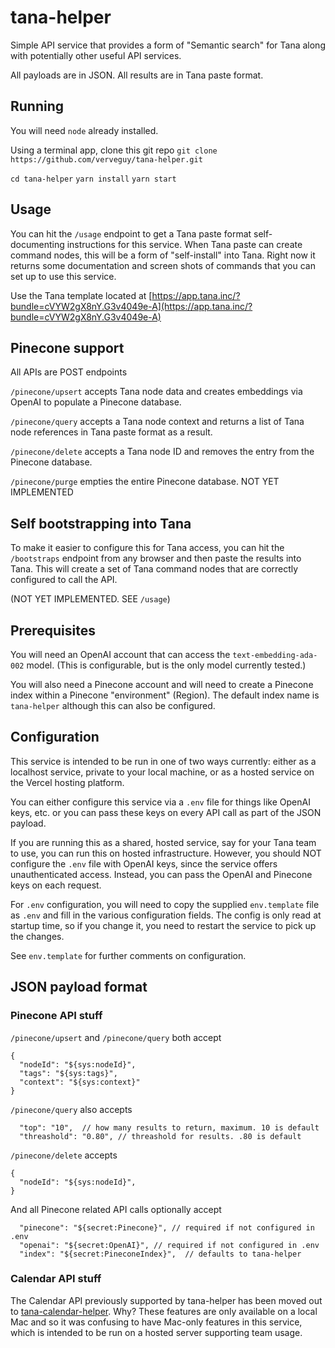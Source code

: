 # tana-helper

Simple API service that provides a form of "Semantic search" for Tana along with potentially other useful API services.

All payloads are in JSON.
All results are in Tana paste format.

## Running

You will need `node` already installed.

Using a terminal app, clone this git repo
`git clone https://github.com/verveguy/tana-helper.git`

`cd tana-helper`
`yarn install`
`yarn start`

## Usage

You can hit the `/usage` endpoint to get a Tana paste format self-documenting instructions for this service. When Tana paste can create command nodes, this will be a form of "self-install" into Tana. Right now it returns some documentation and screen shots of commands that you can set up to use this service.

Use the Tana template located at [https://app.tana.inc/?bundle=cVYW2gX8nY.G3v4049e-A](https://app.tana.inc/?bundle=cVYW2gX8nY.G3v4049e-A)


## Pinecone support

All APIs are POST endpoints

`/pinecone/upsert` accepts Tana node data and creates
embeddings via OpenAI to populate a Pinecone database.

`/pinecone/query` accepts a Tana node context and returns a list of 
Tana node references in Tana paste format as a result.

`/pinecone/delete` accepts a Tana node ID and removes the entry from the
Pinecone database.

`/pinecone/purge` empties the entire Pinecone database. NOT YET IMPLEMENTED

## Self bootstrapping into Tana

To make it easier to configure this for Tana access, you can hit the `/bootstraps` endpoint from any browser and then paste the results into Tana. This will create a set of Tana command nodes that are correctly configured to call the API.

(NOT YET IMPLEMENTED. SEE `/usage`)

## Prerequisites

You will need an OpenAI account that can access the `text-embedding-ada-002` model. (This is configurable, but is the only model currently tested.)

You will also need a Pinecone account and will need to create a Pinecone index within a Pinecone "environment" (Region). The default index name is `tana-helper` although this can also be configured.

## Configuration

This service is intended to be run in one of two ways currently: either as a localhost service, private to your local machine, or as a hosted service on the Vercel hosting platform.

You can either configure this service via a `.env` file for things like OpenAI keys, etc. or you can pass these keys on every API call as part of the JSON payload.

If you are running this as a shared, hosted service, say for your Tana team to use, you can run this on hosted infrastructure. However, you should NOT configure the `.env` file with OpenAI keys, since the service offers unauthenticated access. Instead, you can pass the OpenAI and Pinecone keys on each request.

For `.env` configuration, you will need to copy the supplied `env.template` file as `.env` and fill in the various configuration fields. The config is only read at startup time, so if you change it, you need to restart the service to pick up the changes.

See `env.template` for further comments on configuration.

## JSON payload format

### Pinecone API stuff

`/pinecone/upsert` and `/pinecone/query` both accept
``` 
{ 
  "nodeId": "${sys:nodeId}",  
  "tags": "${sys:tags}", 
  "context": "${sys:context}" 
}
```

`/pinecone/query` also accepts
```
  "top": "10",  // how many results to return, maximum. 10 is default
  "threashold": "0.80", // threashold for results. .80 is default
```

`/pinecone/delete` accepts
``` 
{ 
  "nodeId": "${sys:nodeId}",  
}
```

And all Pinecone related API calls optionally accept
```
  "pinecone": "${secret:Pinecone}", // required if not configured in .env
  "openai": "${secret:OpenAI}", // required if not configured in .env
  "index": "${secret:PineconeIndex}",  // defaults to tana-helper
```

### Calendar API stuff

The Calendar API previously supported by tana-helper has been moved out to [tana-calendar-helper](https://github.com/verveguy/tana-calendar-helper).
Why? These features are only available on a local Mac and so it was confusing to have Mac-only features in this service, which is intended to be run on a hosted server supporting team usage.
